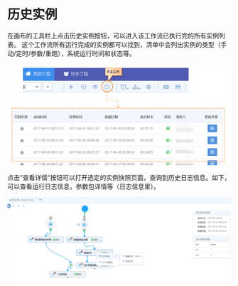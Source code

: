 # 历史实例

在画布的工具栏上点击历史实例按钮，可以进入该工作流已执行完的所有实例列表。 这个工作流所有运行完成的实例都可以找到，清单中会列出实例的类型（手动/定时/参数/重跑），系统运行时间和状态等。

![](../../.gitbook/assets/history.png)

点击“查看详情“按钮可以打开选定的实例快照页面，查询到历史日志信息。如下，可以查看运行日志信息，参数包详情等（日志信息里）。

![](../../.gitbook/assets/history2.png)

